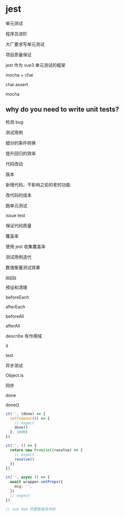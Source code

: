 # jest

单元测试

程序员进阶

大厂要求写单元测试

项目质量保证

jest 作为 vue3 单元测试的框架

mocha + chai

chai assert

mocha

## why do you need to write unit tests?

检测 bug

测试用例

细分的条件转换

提升回归的效率

代码改动

版本

新增代码，不影响之前的老的功能

改代码的成本

跑单元测试

issue test

保证代码质量

覆盖率

使用 jest 收集覆盖率

测试用例迭代

数值衡量测试效果

[jestjs](https://jestjs.io/)

预设和清理

beforeEach

afterEach

beforeAll

afterAll

describe 有作用域

it

test

异步测试

Object.is

同步

done

done()

```js
it('', (done) => {
  setTimeout(() => {
    // expect
    done()
  }, 1000)
})

it('', () => {
  return new Promise((resolve) => {
    // expect
    resolve()
  })
})

it('', async () => {
  await wrapper.setProps({
    msg: '',
  })
  // expect
})

// vue dom 的更新是异步的
```
